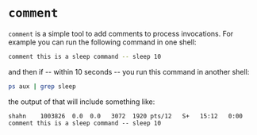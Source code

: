 # `comment`

`comment` is a simple tool to add comments to process invocations.
For example you can run the following command in one shell:

```bash
comment this is a sleep command -- sleep 10
```

and then if -- within 10 seconds -- you run this command in another shell:

```bash
ps aux | grep sleep
```

the output of that will include something like:

```
shahn    1003826  0.0  0.0   3072  1920 pts/12   S+   15:12   0:00 comment this is a sleep command -- sleep 10
```
